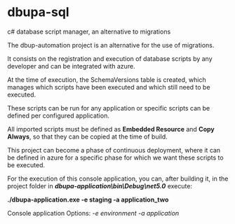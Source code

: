 # dbupa-sql
c# database script manager, an alternative to migrations

The dbup-automation project is an alternative for the use of migrations.

It consists on the registration and execution of database scripts by any developer and can be integrated with azure.

At the time of execution, the SchemaVersions table is created, which manages which scripts have been executed and which still need to be executed.

These scripts can be run for any application or specific scripts can be defined per configured application.

All imported scripts must be defined as **Embedded Resource** and **Copy Always**, so that they can be copied at the time of build.

This project can become a phase of continuous deployment, where it can be defined in azure for a specific phase for which we want these scripts to be executed.



For the execution of this console application, you can, after building it, in the project folder in **_dbupa-application\bin\Debug\net5.0_** execute:

**./dbupa-application.exe -e staging -a application_two**


Console application Options:
_-e environment
-a application_
